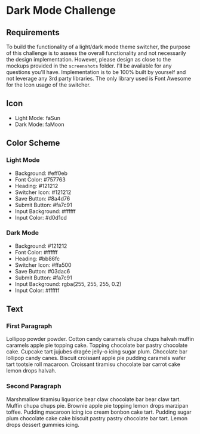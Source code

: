 # Dark Mode Challenge

## Requirements

To build the functionality of a light/dark mode theme switcher, the purpose of this challenge is to assess the overall functionality and not necessarily the design implementation. However, please design as close to the mockups provided in the `screenshots` folder. I'll be available for any questions you'll have. Implementation is to be 100% built by yourself and not leverage any 3rd party libraries. The only library used is Font Awesome for the Icon usage of the switcher.

## Icon

- Light Mode: faSun
- Dark Mode: faMoon

## Color Scheme

### Light Mode

- Background: #eff0eb
- Font Color: #757763
- Heading: #121212
- Switcher Icon: #121212
- Save Button: #8a4d76
- Submit Button: #fa7c91
- Input Background: #ffffff
- Input Color: #d0d1cd

### Dark Mode

- Background: #121212
- Font Color: #ffffff
- Heading: #bb86fc
- Switcher Icon: #ffa500
- Save Button: #03dac6
- Submit Button: #fa7c91
- Input Background: rgba(255, 255, 255, 0.2)
- Input Color: #ffffff

## Text

### First Paragraph

Lollipop powder powder. Cotton candy caramels chupa chups halvah muffin caramels apple pie topping cake. Topping chocolate bar pastry chocolate cake. Cupcake tart jujubes dragée jelly-o icing sugar plum. Chocolate bar lollipop candy canes. Biscuit croissant apple pie pudding caramels wafer tart tootsie roll macaroon. Croissant tiramisu chocolate bar carrot cake lemon drops halvah.

### Second Paragraph

Marshmallow tiramisu liquorice bear claw chocolate bar bear claw tart. Muffin chupa chups pie. Brownie apple pie topping lemon drops marzipan toffee. Pudding macaroon icing ice cream bonbon cake tart. Pudding sugar plum chocolate cake cake biscuit pastry pastry chocolate bar tart. Lemon drops dessert gummies icing.
